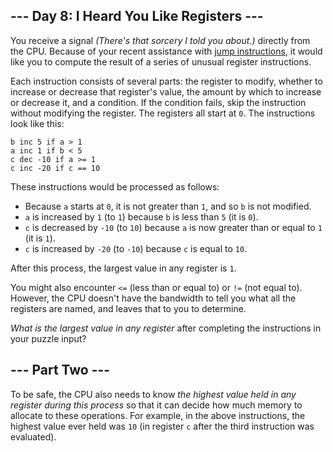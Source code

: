 ## --- Day 8: I Heard You Like Registers ---

You receive a signal _(There's that sorcery I told you about.)_ directly from the CPU. Because of your recent assistance with [jump instructions](5), it would like you to compute the result of a series of unusual register instructions.

Each instruction consists of several parts: the register to modify, whether to increase or decrease that register's value, the amount by which to increase or decrease it, and a condition. If the condition fails, skip the instruction without modifying the register. The registers all start at `0`. The instructions look like this:

    b inc 5 if a > 1
    a inc 1 if b < 5
    c dec -10 if a >= 1
    c inc -20 if c == 10

These instructions would be processed as follows:

*   Because `a` starts at `0`, it is not greater than `1`, and so `b` is not modified.
*   `a` is increased by `1` (to `1`) because `b` is less than `5` (it is `0`).
*   `c` is decreased by `-10` (to `10`) because `a` is now greater than or equal to `1` (it is `1`).
*   `c` is increased by `-20` (to `-10`) because `c` is equal to `10`.

After this process, the largest value in any register is `1`.

You might also encounter `<=` (less than or equal to) or `!=` (not equal to). However, the CPU doesn't have the bandwidth to tell you what all the registers are named, and leaves that to you to determine.

_What is the largest value in any register_ after completing the instructions in your puzzle input?

## --- Part Two ---

To be safe, the CPU also needs to know _the highest value held in any register during this process_ so that it can decide how much memory to allocate to these operations. For example, in the above instructions, the highest value ever held was `10` (in register `c` after the third instruction was evaluated).
